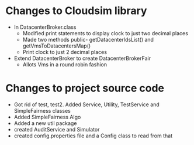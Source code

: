 # Changes to Cloudsim library
* In DatacenterBroker.class
	* Modified print statements to display clock to just two decimal places
	* Made two methods public- getDatacenterIdsList() and getVmsToDatacentersMap()
	* Print clock to just 2 decimal places
* Extend DatacenterBroker to create DatacenterBrokerFair
	* Allots Vms in a round robin fashion

# Changes to project source code
* Got rid of test, test2.  Added Service, Utility, TestService and SimpleFairness classes
* Added SimpleFairness Algo
* Added a new util package
* created AuditService and Simulator
* created config.properties file and a Config class to read from that
